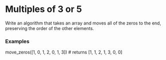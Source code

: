 # Multiples of 3 or 5
Write an algorithm that takes an array and moves all of the zeros to the end, preserving the order of the other elements.


### Examples

move_zeros([1, 0, 1, 2, 0, 1, 3]) # returns [1, 1, 2, 1, 3, 0, 0]
